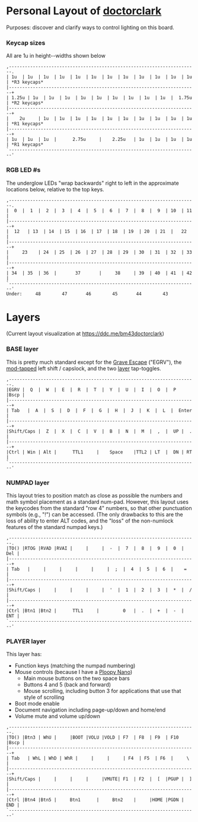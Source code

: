 # Personal Layout of [doctorclark](https://github.com/doctorclark)

Purposes: discover and clarify ways to control lighting on this board.

### Keycap sizes
All are 1u in height--widths shown below
```
,-----------------------------------------------------------------------.
| 1u  | 1u  | 1u  | 1u  | 1u  | 1u  | 1u  | 1u  | 1u  | 1u  | 1u  | 1u  | *R3 keycaps*
|-----------------------------------------------------------------------+
| 1.25u | 1u  | 1u  | 1u  | 1u  | 1u  | 1u  | 1u  | 1u  | 1u  |  1.75u  | *R2 keycaps*
|-----------------------------------------------------------------------+
|    2u     | 1u  | 1u  | 1u  | 1u  | 1u  | 1u  | 1u  | 1u  | 1u  | 1u  | *R1 keycaps*
|-----------------------------------------------------------------------+
| 1u  | 1u  | 1u  |      2.75u     |    2.25u   | 1u  | 1u  | 1u  | 1u  | *R1 keycaps*
`-----------------------------------------------------------------------'
```

### RGB LED #s
The underglow LEDs "wrap backwards" right to left in the approximate locations below, relative to the top keys.
```
,-----------------------------------------------------------------------.
|  0  |  1  |  2  |  3  |  4  |  5  |  6  |  7  |  8  |  9  | 10  | 11  |
|-----------------------------------------------------------------------+
|  12   | 13  | 14  | 15  | 16  | 17  | 18  | 19  | 20  | 21  |   22    |
|-----------------------------------------------------------------------+
|     23    | 24  | 25  | 26  | 27  | 28  | 29  | 30  | 31  | 32  | 33  |
|-----------------------------------------------------------------------+
| 34  | 35  | 36  |       37       |     38     | 39  | 40  | 41  | 42  |
`-----------------------------------------------------------------------'
Under:     48        47       46        45       44        43
```

# Layers
(Current layout visualization at https://ddc.me/bm43doctorclark)

### BASE layer
This is pretty much standard except for the [Grave Escape](https://docs.qmk.fm/#/feature_grave_esc) ("EGRV"), the [mod-tapped](https://docs.qmk.fm/#/mod_tap) left shift / capslock, and the two [layer](https://docs.qmk.fm/#/feature_layers) tap-toggles. 
```
,-----------------------------------------------------------------------.
|EGRV |  Q  |  W  |  E  |  R  |  T  |  Y  |  U  |  I  |  O  |  P  |Bscp |
|-----------------------------------------------------------------------+
| Tab   |  A  |  S  |  D  |  F  |  G  |  H  |  J  |  K  |  L  |  Enter  |
|-----------------------------------------------------------------------+
|Shift/Caps |  Z  |  X  |  C  |  V  |  B  |  N  |  M  |  ,  |  UP |  .  |
|-----------------------------------------------------------------------+
|Ctrl | Win | Alt |      TTL1     |    Space    |TTL2 | LT  |  DN | RT  |
`-----------------------------------------------------------------------'
```

### NUMPAD layer
This layout tries to position match as close as possible the numbers and math symbol placement as a standard num-pad. However, this layout uses the keycodes from the standard "row 4" numbers, so that other punctuation symbols (e.g., "!") can be accessed. (The only drawbacks to this are the loss of ability to enter ALT codes, and the "loss" of the non-numlock features of the standard numpad keys.)
```
,-----------------------------------------------------------------------.
|TO() |RTOG |RVAD |RVAI |     |     |  -  |  7  |  8  |  9  |  0  | Del |
|-----------------------------------------------------------------------+
| Tab   |     |     |     |     |     |  ;  |  4  |  5  |  6  |    =    |
|-----------------------------------------------------------------------+
|Shift/Caps |     |     |     |     |  '  |  1  |  2  |  3  |  *  |  /  |
|-----------------------------------------------------------------------+
|Ctrl |Btn1 |Btn2 |      TTL1     |         0   |  .  |  +  |  -  | ENT |
`-----------------------------------------------------------------------'
```

### PLAYER layer
This layer has: 
- Function keys (matching the numpad numbering)
- Mouse controls (because I have a [Ploopy Nano](https://ploopy.co/nano-trackball/)) 
  - Main mouse buttons on the two space bars
  - Buttons 4 and 5 (back and forward)
  - Mouse scrolling, including button 3 for applications that use that style of scrolling
- Boot mode enable
- Document navigation including page-up/down and home/end
- Volume mute and volume up/down
```
,-----------------------------------------------------------------------.
|TO() |Btn3 | WhU |     |BOOT |VOLU |VOLD | F7  | F8  | F9  | F10 |Bscp |
|-----------------------------------------------------------------------+
| Tab   | WhL | WhD | WhR |     |     |     | F4  | F5  | F6  |     \   |
|-----------------------------------------------------------------------+
|Shift/Caps |     |     |     |     |VMUTE| F1  | F2  |  [  |PGUP |  ]  |
|-----------------------------------------------------------------------+
|Ctrl |Btn4 |Btn5 |     Btn1      |     Btn2    |     |HOME |PGDN | END |
`-----------------------------------------------------------------------'
```
